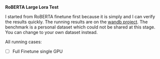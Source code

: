 **RoBERTA Large Lora Test**

I started from RoBERTA finetune first because it is simply and I can verify the results quickly. The running results are on the [wandb project](https://wandb.ai/alpha_ai/lora_test_roberta/workspace?workspace=). The benchmark is a personal dataset which could not be shared at this stage. You can change to your own dataset instead.

All running cases:
- [ ] Full Finetune single GPU
